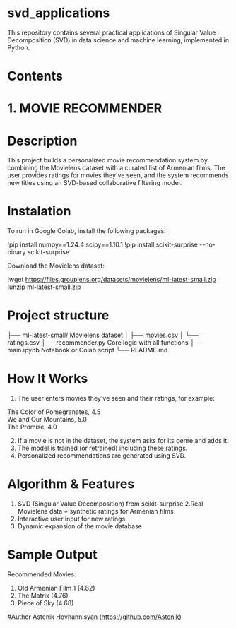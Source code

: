 # svd_applications
This repository contains several practical applications of Singular Value Decomposition (SVD) in data science and machine learning, implemented in Python.
# Contents

# 1. MOVIE RECOMMENDER
# Description
This project builds a personalized movie recommendation system by combining the Movielens dataset with a curated list of Armenian films. The user provides ratings for movies they've seen, and the system recommends new titles using an SVD-based collaborative filtering model.

# Instalation
To run in Google Colab, install the following packages:

!pip install numpy==1.24.4 scipy==1.10.1
!pip install scikit-surprise --no-binary scikit-surprise

Download the Movielens dataset:

!wget https://files.grouplens.org/datasets/movielens/ml-latest-small.zip
!unzip ml-latest-small.zip

# Project structure

├── ml-latest-small/              Movielens dataset
│   ├── movies.csv
│   └── ratings.csv
├── recommender.py               Core logic with all functions
├── main.ipynb                    Notebook or Colab script
└── README.md

# How It Works
1. The user enters movies they've seen and their ratings, for example:

  The Color of Pomegranates, 4.5  
  We and Our Mountains, 5.0  
  The Promise, 4.0  
  
2. If a movie is not in the dataset, the system asks for its genre and adds it.
3. The model is trained (or retrained) including these ratings.
4. Personalized recommendations are generated using SVD.

# Algorithm & Features
1. SVD (Singular Value Decomposition) from scikit-surprise
2.Real Movielens data + synthetic ratings for Armenian films
3. Interactive user input for new ratings
4. Dynamic expansion of the movie database

# Sample Output
Recommended Movies:
1. Old Armenian Film 1 (4.82)
2. The Matrix (4.76)
3. Piece of Sky (4.68)


#Author
Astenik Hovhannisyan (https://github.com/Astenik)
